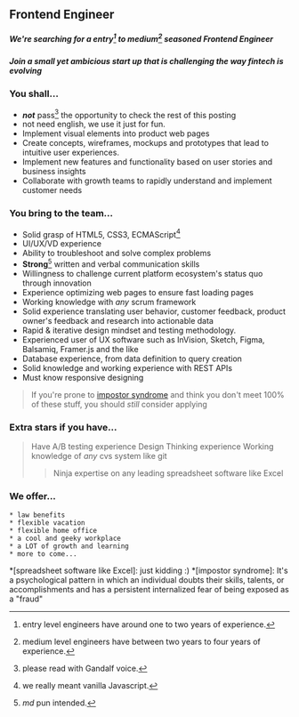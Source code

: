 ## Frontend Engineer

##### We're searching for a entry[^1] to medium[^2] seasoned Frontend Engineer
##### Join a small yet ambicious start up that is challenging the way fintech is evolving


### You shall...
* **_not_** pass[^5] the opportunity to check the rest of this posting
* not need english, we use it just for fun.
* Implement visual elements into product web pages
* Create concepts, wireframes, mockups and prototypes that lead to intuitive user experiences.
* Implement new features and functionality based on user stories and business insights
* Collaborate with growth teams to rapidly understand and implement customer needs

### You bring to the team...

* Solid grasp of HTML5, CSS3, ECMAScript[^4]
* UI/UX/VD experience
* Ability to troubleshoot and solve complex problems
* **Strong**[^3] written and verbal communication skills
* Willingness to challenge current platform ecosystem's status quo through innovation
* Experience optimizing web pages to ensure fast loading pages
* Working knowledge with _any_ scrum framework
* Solid experience translating user behavior, customer feedback, product owner's feedback and research into actionable data
* Rapid & iterative design mindset and testing methodology.
* Experienced user of UX software such as InVision, Sketch, Figma, Balsamiq, Framer.js and the like
* Database experience, from data definition to query creation
* Solid knowledge and working experience with REST APIs
* Must know responsive designing

> If you're prone to [impostor syndrome][1]  and think you don't meet 100% of these stuff, you should _still_ consider applying

### Extra stars if you have...

> Have A/B testing experience
> Design Thinking experience
> Working knowledge of _any_ cvs system like git
> > Ninja expertise on any leading spreadsheet software like Excel

### We offer...
~~~
* law benefits
* flexible vacation
* flexible home office
* a cool and geeky workplace
* a LOT of growth and learning
* more to come...
~~~

[^1]: entry level engineers have around one to two years of experience.
[^2]: medium level engineers have between two years to four years of experience.
[^3]: _md_ pun intended.
[^4]: we really meant vanilla Javascript.
[^5]: please read with Gandalf voice.

*[spreadsheet software like Excel]: just kidding :)
*[impostor syndrome]: It's a psychological pattern in which an individual doubts their skills, talents, or accomplishments and has a persistent internalized fear of being exposed as a "fraud"

[1]: https://en.wikipedia.org/wiki/Impostor_syndrome